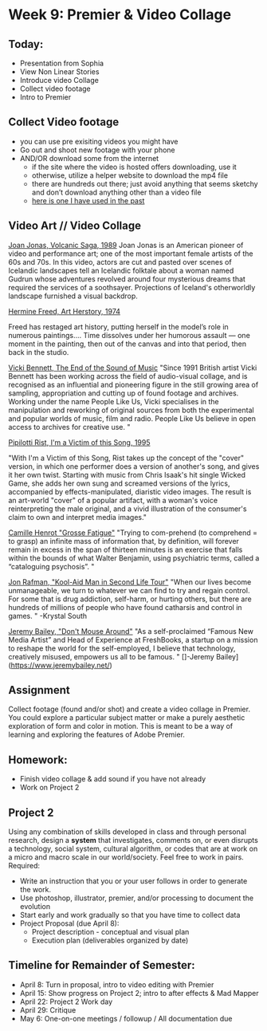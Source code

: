 # Week 9: Premier & Video Collage

## Today:
- Presentation from Sophia
- View Non Linear Stories
- Introduce video Collage
- Collect video footage
- Intro to Premier

## Collect Video footage

- you can use pre exisiting videos you might have
- Go out and shoot new footage with your phone
- AND/OR download some from the internet
  - if the site where the video is hosted offers downloading, use it
  - otherwise, utilize a helper website to download the mp4 file
  - there are hundreds out there; just avoid anything that seems sketchy and don’t download anything other than a video file
  - [here is one I have used in the past](https://www.onlinevideoconverter.com/youtube-converter)

## Video Art // Video Collage

[Joan Jonas, Volcanic Saga, 1989](https://www.youtube.com/watch?v=qdSEpXrw8vY)
Joan Jonas is an American pioneer of video and performance art; one of the most important female artists of the 60s and 70s.
In this video, actors are cut and pasted over scenes of Icelandic landscapes tell an Icelandic folktale about a woman named Gudrun whose adventures revolved around four mysterious dreams that required the services of a soothsayer. Projections of Iceland's otherworldly landscape furnished a visual backdrop.

[Hermine Freed, Art Herstory, 1974](https://www.youtube.com/watch?v=3vC1y6fLLY0)

 Freed has restaged art history, putting herself in the model’s role in numerous paintings.... Time dissolves under her humorous assault — one moment in the painting, then out of the canvas and into that period, then back in the studio.

[Vicki Bennett, The End of the Sound of Music](http://peoplelikeus.org/2011/the-sound-of-the-end-of-music/)
"Since 1991 British artist Vicki Bennett has been working across the field of audio-visual collage, and is recognised as an influential and pioneering figure in the still growing area of sampling, appropriation and cutting up of found footage and archives. Working under the name People Like Us, Vicki specialises in the manipulation and reworking of original sources from both the experimental and popular worlds of music, film and radio. People Like Us believe in open access to archives for creative use. "

[Pipilotti Rist, I'm a Victim of this Song, 1995](http://www.ubu.com/film/rist_victim.html)

"With I'm a Victim of this Song, Rist takes up the concept of the "cover" version, in which one performer does a version of another's song, and gives it her own twist. Starting with music from Chris Isaak's hit single Wicked Game, she adds her own sung and screamed versions of the lyrics, accompanied by effects-manipulated, diaristic video images. The result is an art-world "cover" of a popular artifact, with a woman's voice reinterpreting the male original, and a vivid illustration of the consumer's claim to own and interpret media images."

[Camille Henrot "Grosse Fatigue"](https://vimeo.com/86174818)
"Trying to com-prehend (to comprehend = to grasp) an infinite mass of information that, by definition, will forever remain in excess in the span of thirteen minutes is an exercise that falls within the bounds of what Walter Benjamin, using psychiatric terms, called a “cataloguing psychosis”. "

[Jon Rafman, "Kool-Aid Man in Second Life Tour"](https://vimeo.com/4870055)
"When our lives become unmanageable, we turn to whatever we can find to try and regain control. For some that is drug addiction, self-harm, or hurting others, but there are hundreds of millions of people who have found catharsis and control in games. " -Krystal South

[Jeremy Bailey, "Don't Mouse Around"](https://www.youtube.com/watch?v=fys_OccfbX8)
"As a self-proclaimed “Famous New Media Artist” and Head of Experience at FreshBooks, a startup on a mission to reshape the world for the self-employed, I believe that technology, creatively misused, empowers us all to be famous. " []-Jeremy Bailey](https://www.jeremybailey.net/)

## Assignment
Collect footage (found and/or shot) and create a video collage in Premier. You could explore a particular subject matter or make a purely aesthetic exploration of form and color in motion. This is meant to be a way of learning and exploring the features of Adobe Premier.


## Homework:

- Finish video collage & add sound if you have not already
- Work on Project 2

## Project 2
Using any combination of skills developed in class and through personal research, design a **system** that investigates, comments on, or even disrupts a technology, social system, cultural algorithm, or codes that are at work on a micro and macro scale in our world/society. Feel free to work in pairs.
Required:
- Write an instruction that you or your user follows in order to generate the work.
- Use photoshop, illustrator, premier, and/or processing to document the evolution
- Start early and work gradually so that you have time to collect data
- Project Proposal (due April 8):
  - Project description - conceptual and visual plan
  - Execution plan (deliverables organized by date)

## Timeline for Remainder of Semester:

- April 8: Turn in proposal, intro to video editing with Premier
- April 15: Show progress on Project 2; intro to after effects & Mad Mapper
- April 22: Project 2 Work day
- April 29: Critique
- May 6: One-on-one meetings / followup / All documentation due

